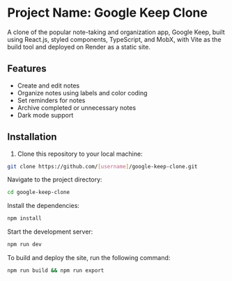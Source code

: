 # Project Name: Google Keep Clone

A clone of the popular note-taking and organization app, Google Keep, built using React.js, styled components, TypeScript, and MobX, with Vite as the build tool and deployed on Render as a static site.

## Features

- Create and edit notes
- Organize notes using labels and color coding
- Set reminders for notes
- Archive completed or unnecessary notes
- Dark mode support

## Installation

1. Clone this repository to your local machine:

```bash
git clone https://github.com/[username]/google-keep-clone.git
```

Navigate to the project directory:

```bash
cd google-keep-clone
```
Install the dependencies:

```bash
npm install
```

Start the development server:

```bash
npm run dev
``` 

To build and deploy the site, run the following command:

```bash
npm run build && npm run export
```
